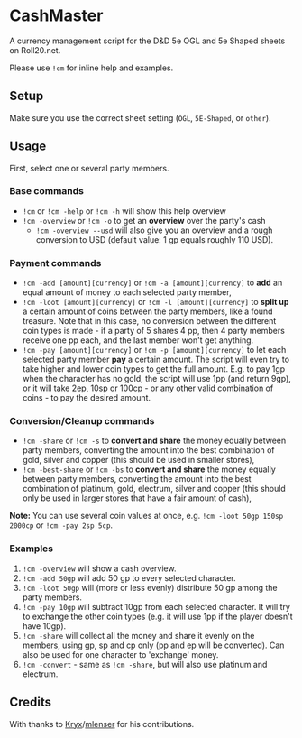 # CashMaster

A currency management script for the D&D 5e OGL and 5e Shaped sheets on Roll20.net.

Please use `!cm` for inline help and examples.

## Setup

Make sure you use the correct sheet setting (`OGL`, `5E-Shaped`, or `other`).

## Usage

First, select one or several party members. 

### Base commands

- `!cm` or `!cm -help` or `!cm -h` will show this help overview
- `!cm -overview` or `!cm -o` to get an **overview** over the party's cash
	- `!cm -overview --usd` will also give you an overview and a rough conversion to USD (default value: 1 gp equals roughly 110 USD). 

### Payment commands

- `!cm -add [amount][currency]` or `!cm -a [amount][currency]` to **add** an equal amount of money to each selected party member,
- `!cm -loot [amount][currency]` or `!cm -l [amount][currency]` to **split up** a certain amount of coins between the party members, like a found treasure. Note that in this case, no conversion between the different coin types is made - if a party of 5 shares 4 pp, then 4 party members receive one pp each, and the last member won't get anything.
- `!cm -pay [amount][currency]` or `!cm -p [amount][currency]` to let each selected party member **pay** a certain amount. The script will even try to take higher and lower coin types to get the full amount. E.g. to pay 1gp when the character has no gold, the script will use 1pp (and return 9gp), or it will take 2ep, 10sp or 100cp - or any other valid combination of coins - to pay the desired amount.

### Conversion/Cleanup commands

- `!cm -share` or `!cm -s` to **convert and share** the money equally between party members, converting the amount into the best combination of gold, silver and copper (this should be used in smaller stores),
- `!cm -best-share` or `!cm -bs` to **convert and share** the money equally between party members, converting the amount into the best combination of platinum, gold, electrum, silver and copper (this should only be used in larger stores that have a fair amount of cash),


**Note:** You can use several coin values at once, e.g. `!cm -loot 50gp 150sp 2000cp` or `!cm -pay 2sp 5cp`.


### Examples

1. `!cm -overview` will show a cash overview.
2. `!cm -add 50gp` will add 50 gp to every selected character.
3. `!cm -loot 50gp` will (more or less evenly) distribute 50 gp among the party members.
4. `!cm -pay 10gp` will subtract 10gp from each selected character. It will try to exchange the other coin types (e.g. it will use 1pp if the player doesn't have 10gp).
5. `!cm -share` will collect all the money and share it evenly on the members, using gp, sp and cp only (pp and ep will be converted). Can also be used for one character to 'exchange' money.
6. `!cm -convert` - same as `!cm -share`, but will also use platinum and electrum.

## Credits

With thanks to [Kryx](https://app.roll20.net/users/277007/kryx)/[mlenser](https://github.com/mlenser) for his contributions.